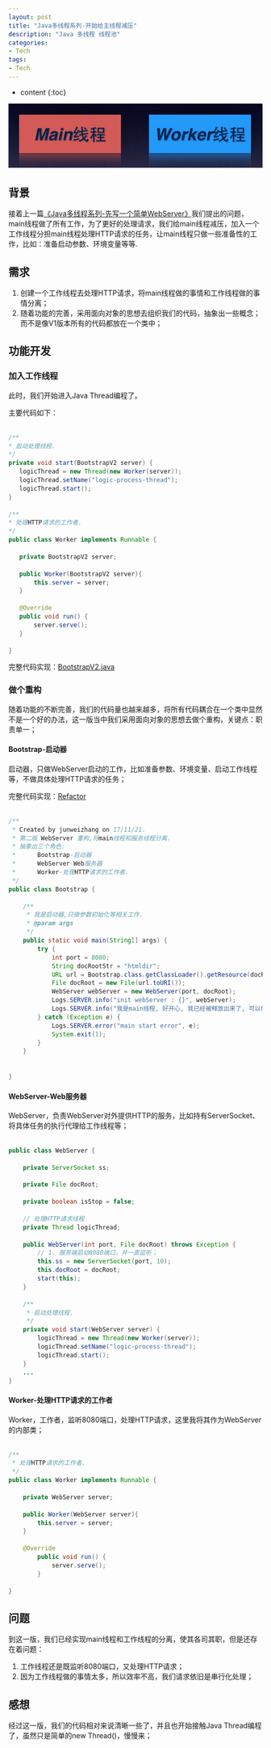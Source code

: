 ```yaml
---
layout: post
title: "Java多线程系列-开始给主线程减压"
description: "Java 多线程 线程池"
categories: 
- Tech
tags:
- Tech
---
```


* content
{:toc}

![Reduce-Main](/css/pics/2017-11-21-reduce-from-main.jpg)

## 背景

接着上一篇[《Java多线程系列-先写一个简单WebServer》](http://www.longtask.net/2017/11/20/a-simple-webserver/)我们提出的问题，main线程做了所有工作，为了更好的处理请求，我们给main线程减压，加入一个工作线程分担main线程处理HTTP请求的任务，让main线程只做一些准备性的工作，比如：准备启动参数、环境变量等等.

## 需求

1. 创建一个工作线程去处理HTTP请求，将main线程做的事情和工作线程做的事情分离；
2. 随着功能的完善，采用面向对象的思想去组织我们的代码，抽象出一些概念；而不是像V1版本所有的代码都放在一个类中；

## 功能开发

### 加入工作线程

此时，我们开始进入Java Thread编程了。

主要代码如下：

 ```Java

/**
 * 启动处理线程.
 */
private void start(BootstrapV2 server) {
    logicThread = new Thread(new Worker(server));
    logicThread.setName("logic-process-thread");
    logicThread.start();
}

/**
 * 处理HTTP请求的工作者.
 */
public class Worker implements Runnable {

    private BootstrapV2 server;

    public Worker(BootstrapV2 server){
        this.server = server;
    }

    @Override
    public void run() {
        server.serve();
    }

}

```

完整代码实现：[BootstrapV2.java](https://github.com/studyingsina/concurrency-programming-demo/blob/master/src/main/java/com/studying/concurrency/v2/BootstrapV2.java)

### 做个重构
随着功能的不断完善，我们的代码量也越来越多，将所有代码耦合在一个类中显然不是一个好的办法，这一版当中我们采用面向对象的思想去做个重构，关键点：职责单一；

#### Bootstrap-启动器

启动器，只做WebServer启动的工作，比如准备参数、环境变量、启动工作线程等，不做具体处理HTTP请求的任务；

完整代码实现：[Refactor](https://github.com/studyingsina/concurrency-programming-demo/tree/master/src/main/java/com/studying/concurrency/v2/refactor)

```Java

/**
 * Created by junweizhang on 17/11/21.
 * 第二版 WebServer 重构,将main线程和服务线程分离.
 * 抽象出三个角色:
 *      Bootstrap-启动器
 *      WebServer-Web服务器
 *      Worker-处理HTTP请求的工作者.
 */
public class Bootstrap {

    /**
     * 我是启动器,只做参数初始化等相关工作.
     * @param args
     */
    public static void main(String[] args) {
        try {
            int port = 8080;
            String docRootStr = "htmldir";
            URL url = Bootstrap.class.getClassLoader().getResource(docRootStr);
            File docRoot = new File(url.toURI());
            WebServer webServer = new WebServer(port, docRoot);
            Logs.SERVER.info("init webServer : {}", webServer);
            Logs.SERVER.info("我是main线程, 好开心, 我已经被释放出来了, 可以做些其它的事情...");
        } catch (Exception e) {
            Logs.SERVER.error("main start error", e);
            System.exit(1);
        }
    }


}

```

#### WebServer-Web服务器

WebServer，负责WebServer对外提供HTTP的服务，比如持有ServerSocket、将具体任务的执行代理给工作线程等；

```Java

public class WebServer {

    private ServerSocket ss;

    private File docRoot;

    private boolean isStop = false;

    // 处理HTTP请求线程
    private Thread logicThread;

    public WebServer(int port, File docRoot) throws Exception {
        // 1. 服务端启动8080端口，并一直监听；
        this.ss = new ServerSocket(port, 10);
        this.docRoot = docRoot;
        start(this);
    }

    /**
     * 启动处理线程.
     */
    private void start(WebServer server) {
        logicThread = new Thread(new Worker(server));
        logicThread.setName("logic-process-thread");
        logicThread.start();
    }
    ...
}

```

#### Worker-处理HTTP请求的工作者

Worker，工作者，监听8080端口，处理HTTP请求，这里我将其作为WebServer的内部类；

```Java

/**
 * 处理HTTP请求的工作者.
 */
public class Worker implements Runnable {

    private WebServer server;

    public Worker(WebServer server){
        this.server = server;
    }

    @Override
        public void run() {
            server.serve();
        }

}

```

## 问题

到这一版，我们已经实现main线程和工作线程的分离，使其各司其职，但是还存在着问题：

1. 工作线程还是既监听8080端口，又处理HTTP请求；
2. 因为工作线程做的事情太多，所以效率不高，我们请求依旧是串行化处理；

## 感想

经过这一版，我们的代码相对来说清晰一些了，并且也开始接触Java Thread编程了，虽然只是简单的new Thread()，慢慢来；


